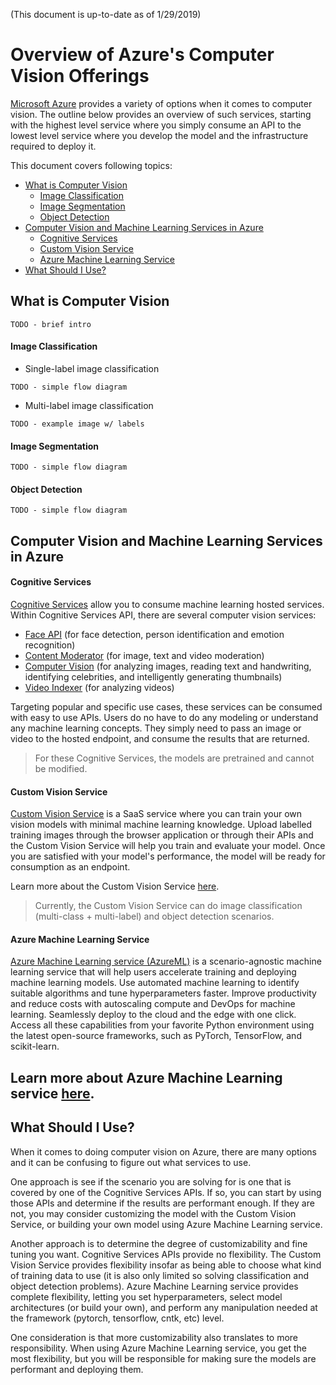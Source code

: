 (This document is up-to-date as of 1/29/2019)

# Overview of Azure's Computer Vision Offerings
[Microsoft Azure](https://azure.microsoft.com/en-us/) provides a variety of options when it comes to computer vision. The outline below provides an overview of such services, starting with the highest level service where you simply consume an API to the lowest level service where you develop the model and the infrastructure required to deploy it.

This document covers following topics:

* [What is Computer Vision](#What-is-Computer-Vision)
    - [Image Classification](#Image-Classification)
    - [Image Segmentation](#Image-Segmentation)
    - [Object Detection](#Object-Detection)
* [Computer Vision and Machine Learning Services in Azure](#Computer-Vision-and-Machine-Learning-Services-in-Azure)
    - [Cognitive Services](#Cognitive-Services)
    - [Custom Vision Service](#Custom-Vision-Service)
    - [Azure Machine Learning Service](#Azure-Machine-Learning-Service)
* [What Should I Use?](#What-Should-I-Use?)


## What is Computer Vision
`TODO - brief intro`

#### Image Classification
* Single-label image classification

`TODO - simple flow diagram`

* Multi-label image classification

`TODO - example image w/ labels`

#### Image Segmentation

`TODO - simple flow diagram`

#### Object Detection

`TODO - simple flow diagram`

## Computer Vision and Machine Learning Services in Azure

#### Cognitive Services
[Cognitive Services](https://azure.microsoft.com/en-us/services/cognitive-services/) allow you to consume machine learning hosted services. Within Cognitive Services API, there are several computer vision services:

- [Face API](https://azure.microsoft.com/en-us/services/cognitive-services/face/) (for face detection, person identification and emotion recognition)
- [Content Moderator](https://azure.microsoft.com/en-us/services/cognitive-services/content-moderator/) (for image, text and video moderation)
- [Computer Vision](https://azure.microsoft.com/en-us/services/cognitive-services/computer-vision/) (for analyzing images, reading text and handwriting, identifying celebrities, and intelligently generating thumbnails)
- [Video Indexer](https://azure.microsoft.com/en-us/services/media-services/video-indexer/) (for analyzing videos)

Targeting popular and specific use cases, these services can be consumed with easy to use APIs. Users do no have to do any modeling or understand any machine learning concepts. They simply need to pass an image or video to the hosted endpoint, and consume the results that are returned.

> For these Cognitive Services, the models are pretrained and cannot be modified. 

#### Custom Vision Service
[Custom Vision Service](https://azure.microsoft.com/en-us/services/cognitive-services/custom-vision-service/) is a SaaS service where you can train your own vision models with minimal machine learning knowledge. Upload labelled training images through the browser application or through their APIs and the Custom Vision Service will help you train and evaluate your model. Once you are satisfied with your model's performance, the model will be ready for consumption as an endpoint.

Learn more about the Custom Vision Service [here](https://docs.microsoft.com/en-us/azure/cognitive-services/custom-vision-service/home).

> Currently, the Custom Vision Service can do image classification (multi-class + multi-label) and object detection scenarios.

#### Azure Machine Learning Service
[Azure Machine Learning service (AzureML)](https://azure.microsoft.com/en-us/services/machine-learning-service/) is a scenario-agnostic machine learning service that will help users accelerate training and deploying machine learning models. Use automated machine learning to identify suitable algorithms and tune hyperparameters faster. Improve productivity and reduce costs with autoscaling compute and DevOps for machine learning. Seamlessly deploy to the cloud and the edge with one click. Access all these capabilities from your favorite Python environment using the latest open-source frameworks, such as PyTorch, TensorFlow, and scikit-learn.

Learn more about Azure Machine Learning service [here](https://docs.microsoft.com/en-us/azure/machine-learning/service/).
---

## What Should I Use?
When it comes to doing computer vision on Azure, there are many options and it can be confusing to figure out what services to use.

One approach is see if the scenario you are solving for is one that is covered by one of the Cognitive Services APIs. If so, you can start by using those APIs and determine if the results are performant enough. If they are not, you may consider customizing the model with the Custom Vision Service, or building your own model using Azure Machine Learning service. 

Another approach is to determine the degree of customizability and fine tuning you want. Cognitive Services APIs provide no flexibility. The Custom Vision Service provides flexibility insofar as being able to choose what kind of training data to use (it is also only limited so solving classification and object detection problems). Azure Machine Learning service provides complete flexibility, letting you set hyperparameters, select model architectures (or build your own), and perform any manipulation needed at the framework (pytorch, tensorflow, cntk, etc) level. 

One consideration is that more customizability also translates to more responsibility. When using Azure Machine Learning service, you get the most flexibility, but you will be responsible for making sure the models are performant and deploying them. 

